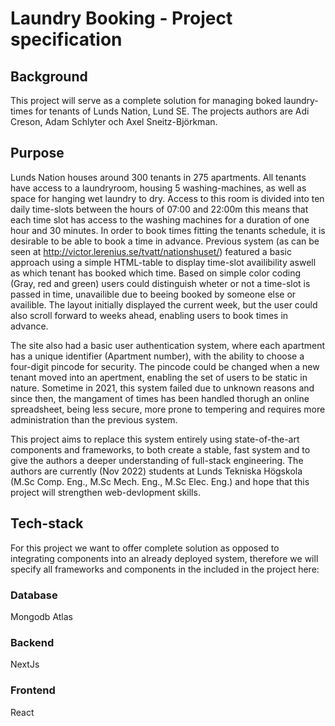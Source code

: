 # Laundry Booking - Project specification 

## Background
This project will serve as a complete solution for managing boked laundry-times for tenants of Lunds Nation, Lund SE.
The projects authors are Adi Creson, Adam Schlyter och Axel Sneitz-Björkman. 

## Purpose 
Lunds Nation houses around 300 tenants in 275 apartments. All tenants have access to a laundryroom, housing 5 washing-machines, as well as space for hanging wet laundry to dry. Access to this room is divided into ten daily 
time-slots between the hours of 07:00 and 22:00m this means that each time slot has access to the washing machines for a duration of one hour and 30 minutes. In order to book times fitting the tenants schedule, it is 
desirable to be able to book a time in advance. Previous system (as can be seen at http://victor.lerenius.se/tvatt/nationshuset/) featured a basic approach using a simple HTML-table to display time-slot availibility aswell as 
which tenant has booked which time. Based on simple color coding (Gray, red and green) users could distinguish wheter or not a time-slot is passed in time, unavailible due to beeing booked by someone else or availible. The layout
initially displayed the current week, but the user could also scroll forward to weeks ahead, enabling users to book times in advance. 

The site also had a basic user authentication system, where each apartment has a unique identifier (Apartment number), with the ability to choose a four-digit pincode for security. The pincode could be changed when a new tenant 
moved into an apertment, enabling the set of users to be static in nature. Sometime in 2021, this system failed due to unknown reasons and since then, the mangament of times has been handled thorugh an online spreadsheet, being
less secure, more prone to tempering and requires more administration than the previous system. 

This project aims to replace this system entirely using state-of-the-art components and frameworks, to both create a stable, fast system and to give the authors a deeper understanding of full-stack engineering. The authors are 
currently (Nov 2022) students at Lunds Tekniska Högskola (M.Sc Comp. Eng., M.Sc Mech. Eng., M.Sc Elec. Eng.) and hope that this project will strengthen web-devlopment skills. 

## Tech-stack
       
For this project we want to offer complete solution as opposed to integrating components into an already deployed system, therefore we will specify all frameworks and components in the included in the project here:

### Database
Mongodb Atlas

### Backend
NextJs

### Frontend
React
